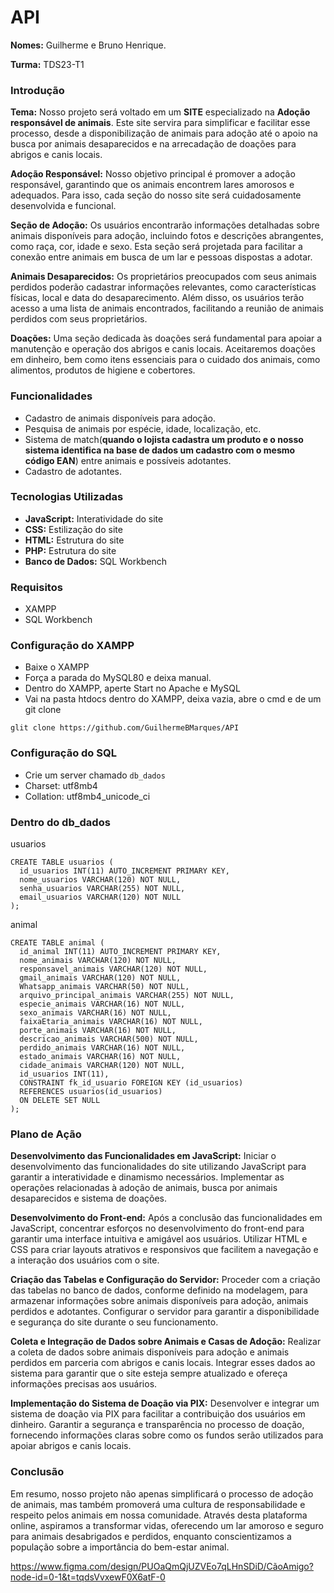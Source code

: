 # API 
**Nomes:** Guilherme e Bruno Henrique.

**Turma:** TDS23-T1

### Introdução
**Tema:** Nosso projeto será voltado em um **SITE** especializado na **Adoção responsável de animais**. Este site servira para simplificar e facilitar esse processo, desde a disponibilização de animais para adoção até o apoio na busca por animais desaparecidos e na arrecadação de doações para abrigos e canis locais.

**Adoção Responsável:**
Nosso objetivo principal é promover a adoção responsável, garantindo que os animais encontrem lares amorosos e adequados. Para isso, cada seção do nosso site será cuidadosamente desenvolvida e funcional.

**Seção de Adoção:**
Os usuários encontrarão informações detalhadas sobre animais disponíveis para adoção, incluindo fotos e descrições abrangentes, como raça, cor, idade e sexo. Esta seção será projetada para facilitar a conexão entre animais em busca de um lar e pessoas dispostas a adotar.

**Animais Desaparecidos:**
Os proprietários preocupados com seus animais perdidos poderão cadastrar informações relevantes, como características físicas, local e data do desaparecimento. Além disso, os usuários terão acesso a uma lista de animais encontrados, facilitando a reunião de animais perdidos com seus proprietários.

**Doações:**
Uma seção dedicada às doações será fundamental para apoiar a manutenção e operação dos abrigos e canis locais. Aceitaremos doações em dinheiro, bem como itens essenciais para o cuidado dos animais, como alimentos, produtos de higiene e cobertores.

### Funcionalidades
* Cadastro de animais disponíveis para adoção.
* Pesquisa de animais por espécie, idade, localização, etc.
* Sistema de match(**quando o lojista cadastra um produto e o nosso sistema identifica na base de dados um cadastro com o mesmo código EAN**) entre animais e possíveis adotantes.
* Cadastro de adotantes.

### Tecnologias Utilizadas
* **JavaScript:** Interatividade do site
* **CSS:** Estilização do site
* **HTML:** Estrutura do site
* **PHP:** Estrutura do site
* **Banco de Dados:** SQL Workbench

### Requisitos
* XAMPP
* SQL Workbench

### Configuração do XAMPP
* Baixe o XAMPP
* Força a parada do MySQL80 e deixa manual.
* Dentro do XAMPP, aperte Start no Apache e MySQL
* Vai na pasta htdocs dentro do XAMPP, deixa vazia, abre o cmd e de um git clone
```
glit clone https://github.com/GuilhermeBMarques/API
```
### Configuração do SQL
* Crie um server chamado
``` db_dados ```
* Charset: utf8mb4
* Collation: utf8mb4_unicode_ci

### Dentro do db_dados
usuarios
```
CREATE TABLE usuarios (
  id_usuarios INT(11) AUTO_INCREMENT PRIMARY KEY,
  nome_usuarios VARCHAR(120) NOT NULL,
  senha_usuarios VARCHAR(255) NOT NULL,
  email_usuarios VARCHAR(120) NOT NULL
);
```

animal
```
CREATE TABLE animal (
  id_animal INT(11) AUTO_INCREMENT PRIMARY KEY,
  nome_animais VARCHAR(120) NOT NULL,
  responsavel_animais VARCHAR(120) NOT NULL,
  gmail_animais VARCHAR(120) NOT NULL,
  Whatsapp_animais VARCHAR(50) NOT NULL,
  arquivo_principal_animais VARCHAR(255) NOT NULL,
  especie_animais VARCHAR(16) NOT NULL,
  sexo_animais VARCHAR(16) NOT NULL,
  faixaEtaria_animais VARCHAR(16) NOT NULL,
  porte_animais VARCHAR(16) NOT NULL,
  descricao_animais VARCHAR(500) NOT NULL,
  perdido_animais VARCHAR(16) NOT NULL,
  estado_animais VARCHAR(16) NOT NULL,
  cidade_animais VARCHAR(120) NOT NULL,
  id_usuarios INT(11), 
  CONSTRAINT fk_id_usuario FOREIGN KEY (id_usuarios) 
  REFERENCES usuarios(id_usuarios) 
  ON DELETE SET NULL
);
```

### Plano de Ação
**Desenvolvimento das Funcionalidades em JavaScript:**
Iniciar o desenvolvimento das funcionalidades do site utilizando JavaScript para garantir a interatividade e dinamismo necessários.
Implementar as operações relacionadas à adoção de animais, busca por animais desaparecidos e sistema de doações.

**Desenvolvimento do Front-end:**
Após a conclusão das funcionalidades em JavaScript, concentrar esforços no desenvolvimento do front-end para garantir uma interface intuitiva e amigável aos usuários.
Utilizar HTML e CSS para criar layouts atrativos e responsivos que facilitem a navegação e a interação dos usuários com o site.

**Criação das Tabelas e Configuração do Servidor:**
Proceder com a criação das tabelas no banco de dados, conforme definido na modelagem, para armazenar informações sobre animais disponíveis para adoção, animais perdidos e adotantes.
Configurar o servidor para garantir a disponibilidade e segurança do site durante o seu funcionamento.

**Coleta e Integração de Dados sobre Animais e Casas de Adoção:**
Realizar a coleta de dados sobre animais disponíveis para adoção e animais perdidos em parceria com abrigos e canis locais.
Integrar esses dados ao sistema para garantir que o site esteja sempre atualizado e ofereça informações precisas aos usuários.

**Implementação do Sistema de Doação via PIX:**
Desenvolver e integrar um sistema de doação via PIX para facilitar a contribuição dos usuários em dinheiro.
Garantir a segurança e transparência no processo de doação, fornecendo informações claras sobre como os fundos serão utilizados para apoiar abrigos e canis locais.

### Conclusão
Em resumo, nosso projeto não apenas simplificará o processo de adoção de animais, mas também promoverá uma cultura de responsabilidade e respeito pelos animais em nossa comunidade. Através desta plataforma online, aspiramos a transformar vidas, oferecendo um lar amoroso e seguro para animais desabrigados e perdidos, enquanto conscientizamos a população sobre a importância do bem-estar animal.

https://www.figma.com/design/PUOaQmQjUZVEo7qLHnSDiD/CãoAmigo?node-id=0-1&t=tqdsVvxewF0X6atF-0

